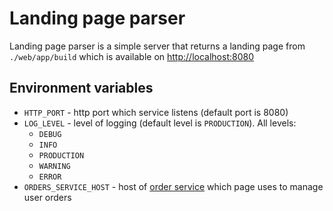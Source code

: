 # Landing page parser
Landing page parser is a simple server that returns a landing page from ```./web/app/build``` which is available on [http://localhost:8080](http://localhost:8080)
## Environment variables
* ```HTTP_PORT``` - http port which service listens (default port is 8080)
* ```LOG_LEVEL``` - level of logging (default level is ```PRODUCTION```). All levels:
    + ```DEBUG```
    + ```INFO```
    + ```PRODUCTION```
    + ```WARNING```
    + ```ERROR```
* ```ORDERS_SERVICE_HOST``` - host of [order service]() which page uses to manage user orders 